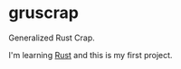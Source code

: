 # gruscrap
Generalized Rust Crap.

I'm learning [Rust](https://www.rust-lang.org/) and this is my first project.
